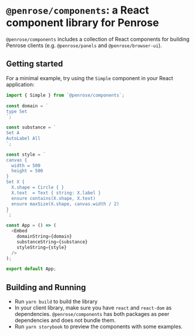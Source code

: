 # `@penrose/components`: a React component library for Penrose

`@penrose/components` includes a collection of React components for building Penrose clients (e.g. `@penrose/panels` and `@penrose/browser-ui`).

## Getting started

For a minimal example, try using the `Simple` component in your React application:

```ts
import { Simple } from `@penrose/components`;

const domain = `
type Set
`;

const substance = `
Set A
AutoLabel All
`;

const style = `
canvas {
  width = 500
  height = 500
}
Set X {
  X.shape = Circle { }
  X.text  = Text { string: X.label }
  ensure contains(X.shape, X.text)
  ensure maxSize(X.shape, canvas.width / 2)
}
`;

const App = () => (
  <Embed
    domainString={domain}
    substanceString={substance}
    styleString={style}
  />
);

export default App;
```

## Building and Running

- Run `yarn build` to build the library
- In your client library, make sure you have `react` and `react-dom` as dependencies. `@penrose/components` has both packages as peer dependencies and does not bundle them.
- Run `yarn storybook` to preview the components with some examples.

